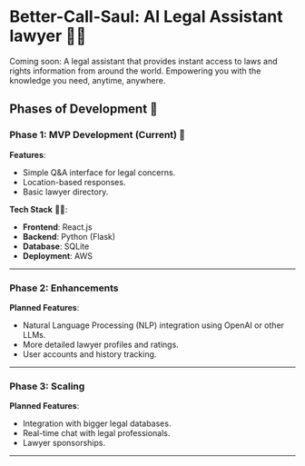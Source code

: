 # Better-Call-Saul: AI Legal Assistant lawyer 👨‍⚖️
Coming soon: A legal assistant that provides instant access to laws and rights information from around the world. Empowering you with the knowledge you need, anytime, anywhere.

## Phases of Development 🚀

### Phase 1: MVP Development (Current) 👶
**Features**:
- Simple Q&A interface for legal concerns.
- Location-based responses.
- Basic lawyer directory.

**Tech Stack** 👨‍💻:
- **Frontend**: React.js 
- **Backend**: Python (Flask)
- **Database**: SQLite
- **Deployment**: AWS

---

### Phase 2: Enhancements
**Planned Features**:
- Natural Language Processing (NLP) integration using OpenAI or other LLMs.
- More detailed lawyer profiles and ratings.
- User accounts and history tracking.

---

### Phase 3: Scaling
**Planned Features**:
- Integration with bigger legal databases.
- Real-time chat with legal professionals.
- Lawyer sponsorships.

---
